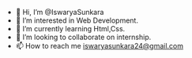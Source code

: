 - 👋 Hi, I’m @IswaryaSunkara
- 👀 I’m interested in Web Development.
- 🌱 I’m currently learning Html,Css.
- 💞️ I’m looking to collaborate on internship.
- 📫 How to reach me iswaryasunkara24@gmail.com

<!---
IswaryaSunkara/IswaryaSunkara is a ✨ special ✨ repository because its `README.md` (this file) appears on your GitHub profile.
You can click the Preview link to take a look at your changes.
--->
